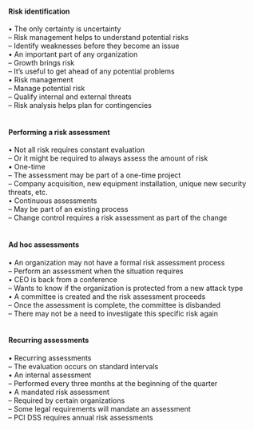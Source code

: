 ####  Risk identification  

• The only certainty is uncertainty  
– Risk management helps to understand potential risks  
– Identify weaknesses before they become an issue  
• An important part of any organization  
– Growth brings risk  
– It’s useful to get ahead of any potential problems  
• Risk management  
– Manage potential risk  
– Qualify internal and external threats  
– Risk analysis helps plan for contingencies  
<br>


####  Performing a risk assessment  

• Not all risk requires constant evaluation  
– Or it might be required to always assess the amount of risk  
• One-time  
– The assessment may be part of a one-time project  
– Company acquisition, new equipment installation, unique new security threats, etc.  
• Continuous assessments  
– May be part of an existing process  
– Change control requires a risk assessment as part of the change  
<br>


####  Ad hoc assessments  

• An organization may not have a formal risk assessment process  
– Perform an assessment when the situation requires  
• CEO is back from a conference  
– Wants to know if the organization is protected from a new attack type  
• A committee is created and the risk assessment proceeds  
– Once the assessment is complete, the committee is disbanded  
– There may not be a need to investigate this specific risk again  
<br>


####  Recurring assessments  

• Recurring assessments  
– The evaluation occurs on standard intervals  
• An internal assessment  
– Performed every three months at the beginning of the quarter  
• A mandated risk assessment  
– Required by certain organizations  
– Some legal requirements will mandate an assessment  
– PCI DSS requires annual risk assessments
